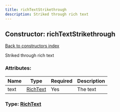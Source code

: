 ```yaml
---
title: richTextStrikethrough
description: Striked through rich text
---
```

## Constructor: richTextStrikethrough  
[Back to constructors index](index.md)



Striked through rich text

### Attributes:

| Name     |    Type       | Required | Description |
|----------|---------------|----------|-------------|
|text|[RichText](../types/RichText.md) | Yes|The text|



### Type: [RichText](../types/RichText.md)


